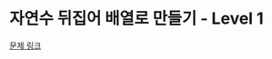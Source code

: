 # 자연수 뒤집어 배열로 만들기 - Level 1

[문제 링크](https://school.programmers.co.kr/learn/courses/30/lessons/12932?language=kotlin)
